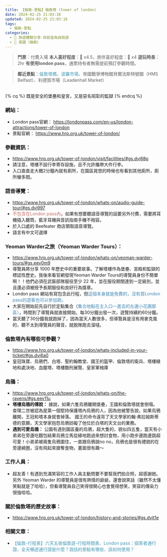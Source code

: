 ```yaml
---
title: 【倫敦-景點】倫敦塔 (tower of london)
date: 2024-02-25 21:03:18
updated: 2024-02-25 21:03:18
tags:
  - 倫敦-景點
categories: 
  - 🌴 旅遊體驗分享-目前皆為自助遊
  - 🥥 英國（倫敦） 
---
```

>**門票**：付費入場
>**本人喜好程度**：🌝 x4.5，旅伴喜好程度：🌝 x4
>**遊玩時長**：2hr
>**有使用london pass**，通票持有者無需提前預訂參觀時間。
<!-- more -->
>**鄰近景點**：<font color=#4599B6>倫敦塔橋</font>、<font color=#4599B6>波羅市場</font>、帝國戰爭博物館貝爾法斯特號館（HMS Belfast）、利德賀市場（Leadenhall Market）

<br>
{% cq %} 既是安全的堡壘和皇宮，又是惡名昭彰的監獄 {% endcq %}
<br>

### 網站：
 + London pass官網：
https://londonpass.com/en-us/london-attractions/tower-of-london
 + 景點官網：
https://www.hrp.org.uk/tower-of-london/

### 參觀資訊：
 + https://www.hrp.org.uk/tower-of-london/visit/facilities/#gs.dvj68p
 + 請注意，塔樓不設行李寄存設施，且不允許攜帶大件行李。
 + 入口直直走大概2分鐘內就有廁所，在園區晃悠的時候也有看到其他廁所，廁所蠻多間。

### 語音導覽：
 + https://www.hrp.org.uk/tower-of-london/whats-on/audio-guide-tour/#gs.dvj997
 + <font color=#c36d67>不包含在London pass內</font>，如果有想要聽語音導覽的話要另外付費，需要將耳機插入聽筒，藍牙耳機與音訊指南手機不相容。
 + 於入口處的 Beefeater 商店領取語音導覽。
 + 語言有中文可選擇 

### Yeoman Warder之旅（Yeoman Warder Tours）：
 + https://www.hrp.org.uk/tower-of-london/whats-on/yeoman-warder-tours/#gs.eev0m9
 + 導覽員將分享 1000 年歷史中的重要故事。了解塔樓作為堡壘、宮殿和監獄的標誌性歷史。我後來看官網發現Yeoman Warder Tours的導覽員身份不簡單啊！！他們必須在武裝部隊服役至少 22 年，並在服役期間達到一定級別，並且還必須被授予長期服役和良好行為獎章。
 + London pass 網站有寫包含此行程，但<font color=#4287B5>這個本身就是免費的，沒有買London pass的遊客也可以參加歐。</font>
 + 大家在開始前先自行於定點集合（<font color=#4287B5>集合地點在主入口一進去的左邊小花圃那區）</font>，時間到了導覽員就直接開始，每30分鐘出發一次，遊覽持續約60分鐘。
 + 當天聽了30分鐘我就跑掉了，因為當天人數很多，但導覽員是沒有用麥克風的，聽不太到導覽員的聲音，就脫隊跑去溜噠。

### 倫敦塔內有哪些可參觀？
 + https://www.hrp.org.uk/tower-of-london/whats-included-in-your-ticket/#gs.dvj6a0
 + 皇冠珠寶、烏鴉們、白塔、聖約翰教堂、國王的盔甲、倫敦塔的衛兵、塔樓綠地和處決地、血腥塔、塔樓酷刑展覽、皇家軍械庫

### 烏鴉：
 + https://www.hrp.org.uk/tower-of-london/whats-on/the-ravens/#gs.eev11u
 + **塔樓烏鴉的傳說：**
 據說，如果六隻烏鴉離開堡壘，王國和倫敦塔就會倒塌。
 查理二世被認為是第一個堅持保護塔內烏鴉的人，因為他被警告說，如果烏鴉離開，王冠和塔本身就會掉落。
 國王的命令違背了天文學家約翰·弗拉姆斯蒂德的意願，天文學家抱怨烏鴉妨礙了他位於白塔的天文台的業務。
 + **遇到可愛烏鴉：**
 公園有遇到園區養的烏鴉，超大隻的，貌似四五隻，當天有小弟弟在旁邊吃麵包結果烏鴉立馬從綠地跑過來想討食物，用小跑步邊跑邊跳超可愛！小弟弟被兩隻烏鴉圍住，一直跟烏鴉說no no，烏鴉也是很有禮貌的在旁邊繞圈，沒有飛起來搶奪食物，畫面很有趣～

### 工作人員：
 + 超友善！有遇到充滿笑容的工作人員主動問要不要幫我們拍合照，超感謝她。另外 Yeoman Warder 的導覽員是很有熱情的爺爺，還會說笑話（雖然不太懂笑點就是了哈哈），但看導覽員自己笑得很開心也會覺得想笑，笑容的傳染力很強哈哈。

### 關於倫敦塔的歷史故事：
 + https://www.hrp.org.uk/tower-of-london/history-and-stories/#gs.dvit1e

### 相關文章：
+ <font color=#4599B6>【倫敦-行程表】六天五夜倫敦遊-行程時間表、London pass：探索者通行證、全天暢遊通行證是什麼？涵括的景點有哪些、該如何使用？</font> 